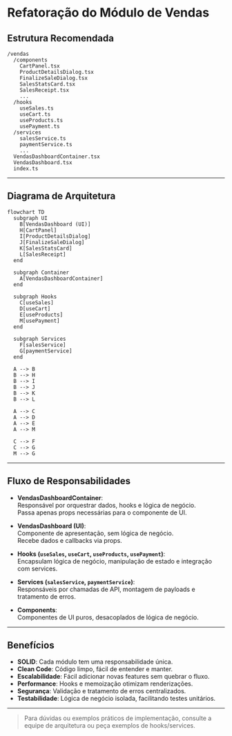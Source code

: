 # Refatoração do Módulo de Vendas

## Estrutura Recomendada

```
/vendas
  /components
    CartPanel.tsx
    ProductDetailsDialog.tsx
    FinalizeSaleDialog.tsx
    SalesStatsCard.tsx
    SalesReceipt.tsx
    ...
  /hooks
    useSales.ts
    useCart.ts
    useProducts.ts
    usePayment.ts
  /services
    salesService.ts
    paymentService.ts
    ...
  VendasDashboardContainer.tsx
  VendasDashboard.tsx
  index.ts
```

---

## Diagrama de Arquitetura

```mermaid
flowchart TD
  subgraph UI
    B[VendasDashboard (UI)]
    H[CartPanel]
    I[ProductDetailsDialog]
    J[FinalizeSaleDialog]
    K[SalesStatsCard]
    L[SalesReceipt]
  end

  subgraph Container
    A[VendasDashboardContainer]
  end

  subgraph Hooks
    C[useSales]
    D[useCart]
    E[useProducts]
    M[usePayment]
  end

  subgraph Services
    F[salesService]
    G[paymentService]
  end

  A --> B
  B --> H
  B --> I
  B --> J
  B --> K
  B --> L

  A --> C
  A --> D
  A --> E
  A --> M

  C --> F
  C --> G
  M --> G
```

---

## Fluxo de Responsabilidades

- **VendasDashboardContainer**:  
  Responsável por orquestrar dados, hooks e lógica de negócio.  
  Passa apenas props necessárias para o componente de UI.

- **VendasDashboard (UI)**:  
  Componente de apresentação, sem lógica de negócio.  
  Recebe dados e callbacks via props.

- **Hooks (`useSales`, `useCart`, `useProducts`, `usePayment`)**:  
  Encapsulam lógica de negócio, manipulação de estado e integração com services.

- **Services (`salesService`, `paymentService`)**:  
  Responsáveis por chamadas de API, montagem de payloads e tratamento de erros.

- **Components**:  
  Componentes de UI puros, desacoplados de lógica de negócio.

---

## Benefícios

- **SOLID**: Cada módulo tem uma responsabilidade única.
- **Clean Code**: Código limpo, fácil de entender e manter.
- **Escalabilidade**: Fácil adicionar novas features sem quebrar o fluxo.
- **Performance**: Hooks e memoização otimizam renderizações.
- **Segurança**: Validação e tratamento de erros centralizados.
- **Testabilidade**: Lógica de negócio isolada, facilitando testes unitários.

---

> Para dúvidas ou exemplos práticos de implementação, consulte a equipe de arquitetura ou peça exemplos de hooks/services.
